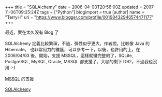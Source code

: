 +++
title = "SQLAlchemy"
date = 2006-04-03T20:56:00Z
updated = 2007-11-06T09:25:24Z
tags = ["Python"]
blogimport = true 
[author]
	name = "TerryH"
	uri = "https://www.blogger.com/profile/00198432946574471177"
+++

最近，實在太久沒有 Blog 了<br /><br />SQLAlchemy 定義比較繁瑣，不過，彈性似乎更大，作者說，比較像 Java 的 Hibernate， 也非常用力的維護，可以參考一下，以後，也許用的上，在 2006/04/03 後，開始，支援 MSSQL，這樣就蠻完整的了，SQLite, PostgreSQL, MySQL, Oracle, MSSQL 都支援了，大咖的剩下 DB2，不過我也沒用 :-)<br /><br /><a href="http://www.sqlalchemy.org/trac/browser/sqlalchemy/trunk/lib/sqlalchemy/databases/mssql.py?rev=1247">MSSQL</a> 的支援<br /><br /><a href="http://www.sqlalchemy.org/">SQLAlchemy</a>
